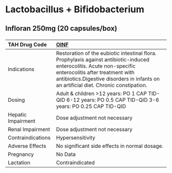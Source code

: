 # Lactobacillus + Bifidobacterium

## Infloran 250mg (20 capsules/box)

##### 

| TAH Drug Code      | [OINF](https://www.tahsda.org.tw/drugs/hissearch.php?drug_code=OINF)                                                                                                                                                                              |
|:-------------------|:--------------------------------------------------------------------------------------------------------------------------------------------------------------------------------------------------------------------------------------------------|
| Indications        | Restoration of the eubiotic intestinal flora. Prophylaxis against antibiotic-induced enterocolitis. Acute non-specific enterocolitis after treatment with antibiotics.Digestive disorders in infants on an artificial diet. Chronic constipation. |
| Dosing             | Adult & children >12 years: PO 1 CAP TID-QID 6-12 years: PO 0.5 CAP TID-QID 3-6 years: PO 0.25 CAP TID-QID                                                                                                                                        |
| Hepatic Impairment | Dose adjustment not necessary                                                                                                                                                                                                                     |
| Renal Impairment   | Dose adjustment not necessary                                                                                                                                                                                                                     |
| Contraindications  | Hypersensitivity                                                                                                                                                                                                                                  |
| Adverse Effects    | No significant side effects in normal dosage.                                                                                                                                                                                                     |
| Pregnancy          | No Data                                                                                                                                                                                                                                           |
| Lactation          | Contraindicated                                                                                                                                                                                                                                   |

